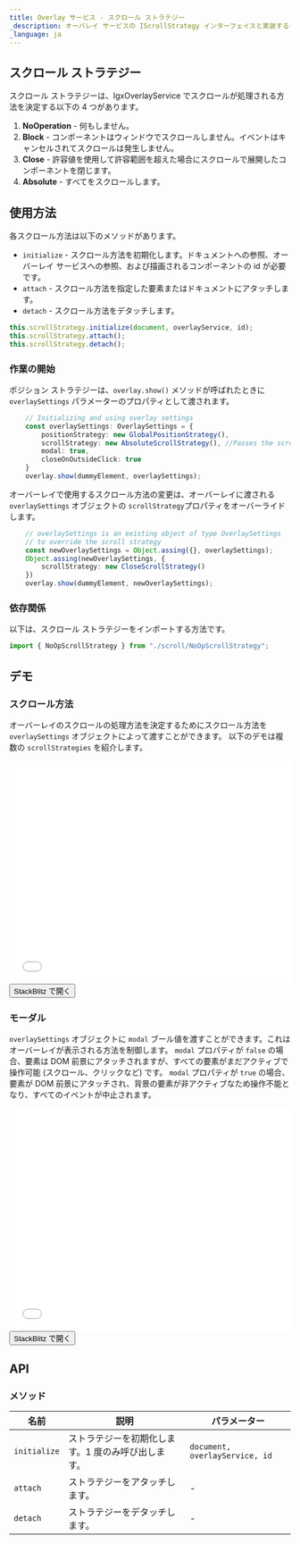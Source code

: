 ```yaml
---
title: Overlay サービス - スクロール ストラテジー
_description: オーバレイ サービスの IScrollStrategy インターフェイスと実装するクラスについての説明とその例です。
_language: ja
---
```


## スクロール ストラテジー

スクロール ストラテジーは、IgxOverlayService でスクロールが処理される方法を決定する以下の 4 つがあります。
1. **NoOperation** -  何もしません。
2. **Block** - コンポーネントはウィンドウでスクロールしません。イベントはキャンセルされてスクロールは発生しません。
3. **Close** - 許容値を使用して許容範囲を超えた場合にスクロールで展開したコンポーネントを閉じます。
4. **Absolute** - すべてをスクロールします。

## 使用方法

各スクロール方法は以下のメソッドがあります。
 - `initialize` - スクロール方法を初期化します。ドキュメントへの参照、オーバーレイ サービスへの参照、および描画されるコンポーネントの id が必要です。
 - `attach` - スクロール方法を指定した要素またはドキュメントにアタッチします。
 - `detach` - スクロール方法をデタッチします。

```typescript
this.scrollStrategy.initialize(document, overlayService, id);
this.scrollStrategy.attach();
this.scrollStrategy.detach();
```

<div class="divider--half"></div>

### 作業の開始
ポジション ストラテジーは、`overlay.show()` メソッドが呼ばれたときに `overlaySettings` パラメーターのプロパティとして渡されます。
```typescript
    // Initializing and using overlay settings
    const overlaySettings: OverlaySettings = {
        positionStrategy: new GlobalPositionStrategy(),
        scrollStrategy: new AbsoluteScrollStrategy(), //Passes the scroll strategy
        modal: true,
        closeOnOutsideClick: true
    }
    overlay.show(dummyElement, overlaySettings); 
``` 
<div class="divider"></div>

オーバーレイで使用するスクロール方法の変更は、オーバーレイに渡される `overlaySettings` オブジェクトの `scrollStrategy`プロパティをオーバーライドします。
```typescript
    // overlaySettings is an existing object of type OverlaySettings
    // to override the scroll strategy
    const newOverlaySettings = Object.assing({}, overlaySettings);
    Object.assing(newOverlaySettings, {
        scrollStrategy: new CloseScrollStrategy()
    })
    overlay.show(dummyElement, newOverlaySettings); 
```
<div class="divider--half"></div>

### 依存関係

以下は、スクロール ストラテジーをインポートする方法です。

```typescript
import { NoOpScrollStrategy } from "./scroll/NoOpScrollStrategy";
```

## デモ
### スクロール方法
オーバーレイのスクロールの処理方法を決定するためにスクロール方法を `overlaySettings` オブジェクトによって渡すことができます。
以下のデモは複数の `scrollStrategies` を紹介します。
<div class="sample-container loading" style="height: 400px">
    <iframe id="overlay-scroll-sample-1-iframe" frameborder="0" seamless width="100%" height="100%" src="{environment:demosBaseUrl}/overlay-scroll-sample-1" onload="onSampleIframeContentLoaded(this);"></iframe>
</div>
<div>
    <button data-localize="stackblitz" class="stackblitz-btn" data-iframe-id="overlay-scroll-sample-1-iframe" data-demos-base-url="{environment:demosBaseUrl}">StackBlitz で開く</button>
</div>
<div class="divider--half"></div>

### モーダル
`overlaySettings` オブジェクトに `modal` ブール値を渡すことができます。これはオーバーレイが表示される方法を制御します。
`modal` プロパティが `false` の場合、要素は DOM 前景にアタッチされますが、すべての要素がまだアクティブで操作可能 (スクロール、クリックなど) です。
`modal` プロパティが `true` の場合、要素が DOM 前景にアタッチされ、背景の要素が非アクティブなため操作不能となり、すべてのイベントが中止されます。

<div class="sample-container loading" style="height: 400px">
    <iframe id="overlay-scroll-sample-2-iframe" frameborder="0" seamless width="100%" height="100%" src="{environment:demosBaseUrl}/overlay-scroll-sample-2" onload="onSampleIframeContentLoaded(this);"></iframe>
</div>
<div>
    <button data-localize="stackblitz" class="stackblitz-btn" data-iframe-id="overlay-scroll-sample-2-iframe" data-demos-base-url="{environment:demosBaseUrl}">StackBlitz で開く</button>
</div>
<div class="divider--half"></div>

## API

### メソッド

| 名前            | 説明                                                                     | パラメーター |
|-----------------|---------------------------------------------------------------------------------|------------|
|`initialize`       | ストラテジーを初期化します。1 度のみ呼び出します。                                  |`document, overlayService, id`|
|`attach`           | ストラテジーをアタッチします。                                                           |-           |
|`detach`           | ストラテジーをデタッチします。                                                         |-           |
